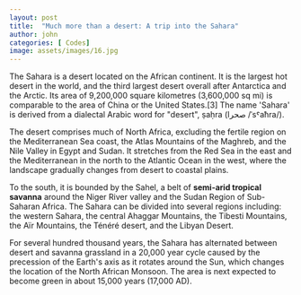 ```yaml
---
layout: post
title:  "Much more than a desert: A trip into the Sahara"
author: john
categories: [ Codes]
image: assets/images/16.jpg
---
```


The Sahara is a desert located on the African continent. It is the largest hot desert in the world, and the third largest desert overall after Antarctica and the Arctic. Its area of 9,200,000 square kilometres (3,600,000 sq mi) is comparable to the area of China or the United States.[3] The name 'Sahara' is derived from a dialectal Arabic word for "desert", ṣaḥra (صحرا /ˈsˤaħra/).

The desert comprises much of North Africa, excluding the fertile region on the Mediterranean Sea coast, the Atlas Mountains of the Maghreb, and the Nile Valley in Egypt and Sudan. It stretches from the Red Sea in the east and the Mediterranean in the north to the Atlantic Ocean in the west, where the landscape gradually changes from desert to coastal plains. 

To the south, it is bounded by the Sahel, a belt of **semi-arid tropical savanna** around the Niger River valley and the Sudan Region of Sub-Saharan Africa. The Sahara can be divided into several regions including: the western Sahara, the central Ahaggar Mountains, the Tibesti Mountains, the Aïr Mountains, the Ténéré desert, and the Libyan Desert.

For several hundred thousand years, the Sahara has alternated between desert and savanna grassland in a 20,000 year cycle caused by the precession of the Earth's axis as it rotates around the Sun, which changes the location of the North African Monsoon. The area is next expected to become green in about 15,000 years (17,000 AD).